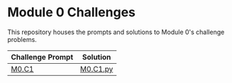 # Module 0 Challenges

This repository houses the prompts and solutions to Module 0's challenge problems.

Challenge Prompt           | Solution
---------------------------|----------------------------
[M0.C1](/prompts/M0.C1.md) | [M0.C1.py](/solutions/M0.C1.py)

